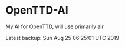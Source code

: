 # OpenTTD-AI
My AI for OpenTTD, will use primarily air

Latest backup: Sun Aug 25 06:25:01 UTC 2019
